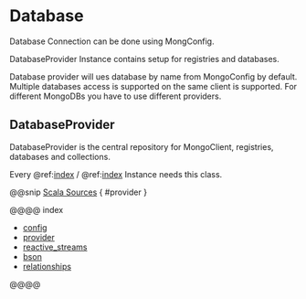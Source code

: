 # Database

Database Connection can be done using MongConfig.

DatabaseProvider Instance contains setup for registries and databases.

Database provider will ues database by name from MongoConfig by default.
Multiple databases access is supported on the same client is supported. For different MongoDBs you have to use different providers.

## DatabaseProvider
DatabaseProvider is the central repository for MongoClient, registries, databases and collections.

Every @ref:[index](../dao/index.md) / @ref:[index](../gridfs/index.md) Instance needs this class.

@@snip [Scala Sources](/docs/src/main/scala/DatabaseProviderDoc.scala) { #provider }


@@@@ index

- [config](config.md)
- [provider](provider.md)
- [reactive_streams](reactive_streams.md)
- [bson](bson.md)
- [relationships](relationships.md)

@@@@

